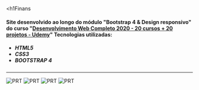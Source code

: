 <h1Finans</h1>

<h4>Site desenvolvido ao longo do módulo "Bootstrap 4 & Design responsivo" do curso "<a href="https://www.udemy.com/course/web-completo/">Desenvolvimento Web Completo 2020 - 20 cursos + 20 projetos - Udemy</a>"
Tecnologias utilizadas:</h4>

<ul><h5>
  <li>HTML5</li>
  <li>CSS3</li>
  <li>BOOTSTRAP 4</li>
</h5></ul>
<hr>

![PRT](https://github.com/Tarmiel/WS.apps/tree/master/I.Static/1.Finans/print)
![PRT](https://github.com/Tarmiel/WS.apps/tree/master/I.Static/1.Finans/print)
![PRT](https://github.com/Tarmiel/WS.apps/tree/master/I.Static/1.Finans/print)
![PRT](https://github.com/Tarmiel/WS.apps/tree/master/I.Static/1.Finans/print)
